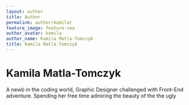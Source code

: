 ```yaml
---
layout: author
title: Author
permalink: author/kamila/
feature_image: feature-sea
author_avatar: kamila
author_name: Kamila Matla-Tomczyk
title: Kamila Matla-Tomczyk
---
```


# Kamila Matla-Tomczyk

A newb in the coding world, Graphic Designer challenged with Front-End adventure. Spending her free time admiring the beauty of the the ugly